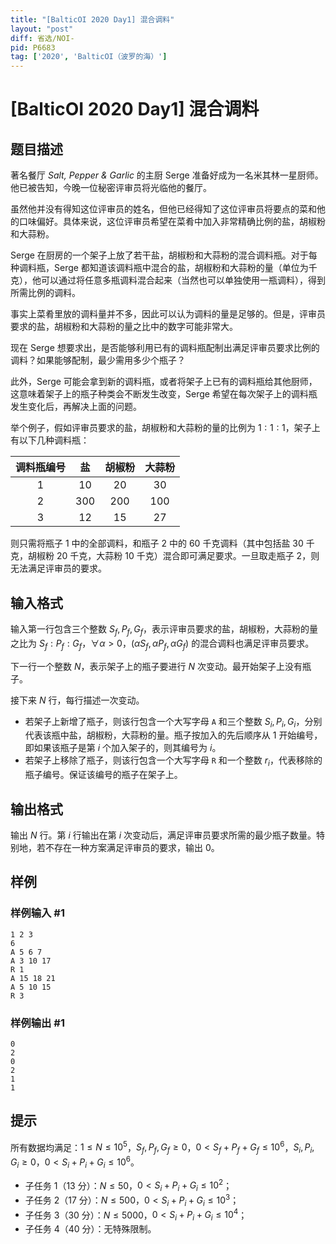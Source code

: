 ```yaml
---
title: "[BalticOI 2020 Day1] 混合调料"
layout: "post"
diff: 省选/NOI-
pid: P6683
tag: ['2020', 'BalticOI（波罗的海）']
---
```

# [BalticOI 2020 Day1] 混合调料
## 题目描述

著名餐厅 *Salt, Pepper & Garlic* 的主厨 Serge 准备好成为一名米其林一星厨师。他已被告知，今晚一位秘密评审员将光临他的餐厅。

虽然他并没有得知这位评审员的姓名，但他已经得知了这位评审员将要点的菜和他的口味偏好。具体来说，这位评审员希望在菜肴中加入非常精确比例的盐，胡椒粉和大蒜粉。

Serge 在厨房的一个架子上放了若干盐，胡椒粉和大蒜粉的混合调料瓶。对于每种调料瓶，Serge 都知道该调料瓶中混合的盐，胡椒粉和大蒜粉的量（单位为千克），他可以通过将任意多瓶调料混合起来（当然也可以单独使用一瓶调料），得到所需比例的调料。

事实上菜肴里放的调料量并不多，因此可以认为调料的量是足够的。但是，评审员要求的盐，胡椒粉和大蒜粉的量之比中的数字可能非常大。

现在 Serge 想要求出，是否能够利用已有的调料瓶配制出满足评审员要求比例的调料？如果能够配制，最少需用多少个瓶子？

此外，Serge 可能会拿到新的调料瓶，或者将架子上已有的调料瓶给其他厨师，这意味着架子上的瓶子种类会不断发生改变，Serge 希望在每次架子上的调料瓶发生变化后，再解决上面的问题。

举个例子，假如评审员要求的盐，胡椒粉和大蒜粉的量的比例为 $1:1:1$，架子上有以下几种调料瓶：

| 调料瓶编号 |  盐  | 胡椒粉 | 大蒜粉 |
| :--------: | :--: | :----: | :----: |
|     1      |  10  |   20   |   30   |
|     2      | 300  |  200   |  100   |
|     3      |  12  |   15   |   27   |

则只需将瓶子 $1$ 中的全部调料，和瓶子 $2$ 中的 $60$ 千克调料（其中包括盐 $30$ 千克，胡椒粉 $20$ 千克，大蒜粉 $10$ 千克）混合即可满足要求。一旦取走瓶子 $2$，则无法满足评审员的要求。
## 输入格式

输入第一行包含三个整数 $S_f,P_f,G_f$，表示评审员要求的盐，胡椒粉，大蒜粉的量之比为 $S_f:P_f:G_f$，$\forall \alpha \gt 0$，$(\alpha S_f,\alpha P_f, \alpha G_f)$ 的混合调料也满足评审员要求。

下一行一个整数 $N$，表示架子上的瓶子要进行 $N$ 次变动。最开始架子上没有瓶子。

接下来 $N$ 行，每行描述一次变动。

- 若架子上新增了瓶子，则该行包含一个大写字母 `A` 和三个整数 $S_i,P_i,G_i$，分别代表该瓶中盐，胡椒粉，大蒜粉的量。瓶子按加入的先后顺序从 $1$ 开始编号，即如果该瓶子是第 $i$ 个加入架子的，则其编号为 $i$。
- 若架子上移除了瓶子，则该行包含一个大写字母 `R` 和一个整数 $r_i$，代表移除的瓶子编号。保证该编号的瓶子在架子上。
## 输出格式

输出 $N$ 行。第 $i$ 行输出在第 $i$ 次变动后，满足评审员要求所需的最少瓶子数量。特别地，若不存在一种方案满足评审员的要求，输出 $0$。
## 样例

### 样例输入 #1
```
1 2 3
6
A 5 6 7
A 3 10 17
R 1
A 15 18 21
A 5 10 15
R 3

```
### 样例输出 #1
```
0
2
0
2
1
1

```
## 提示

所有数据均满足：$1 \leq N \leq 10^5$，$S_f,P_f,G_f \geq 0$，$0 \lt S_f+P_f+G_f \leq 10^6$，$S_i,P_i,G_i \geq 0$，$0 \lt S_i+P_i+G_i \leq 10^6$。

- 子任务 1（13 分）：$N \leq 50$，$0 \lt S_i+P_i+G_i \leq 10^2$；
- 子任务 2（17 分）：$N \leq 500$，$0 \lt S_i+P_i+G_i \leq 10^3$；
- 子任务 3（30 分）：$N \leq 5000$，$0 \lt S_i+P_i+G_i \leq 10^4$；
- 子任务 4（40 分）：无特殊限制。
